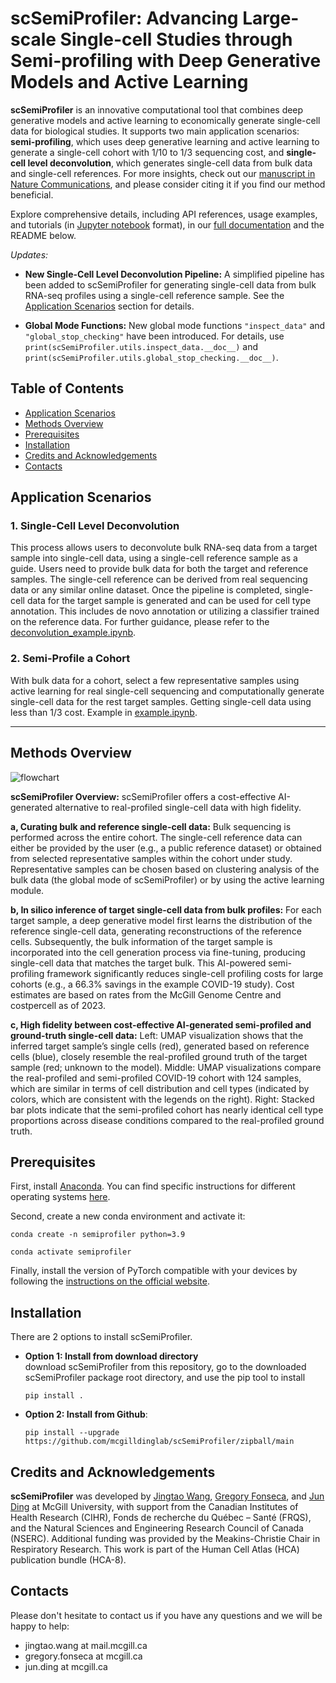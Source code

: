

# scSemiProfiler: Advancing Large-scale Single-cell Studies through Semi-profiling with Deep Generative Models and Active Learning


**scSemiProfiler** is an innovative computational tool that combines deep generative models and active learning to economically generate single-cell data for biological studies. It supports two main application scenarios: **semi-profiling**, which uses deep generative learning and active learning to generate a single-cell cohort with 1/10 to 1/3 sequencing cost, and **single-cell level deconvolution**, which generates single-cell data from bulk data and single-cell references. For more insights, check out our [manuscript in Nature Communications](https://www.nature.com/articles/s41467-024-50150-1), and please consider citing it if you find our method beneficial.

Explore comprehensive details, including API references, usage examples, and tutorials (in [Jupyter notebook](https://jupyter.org/) format), in our [full documentation](https://scsemiprofiler.readthedocs.io/en/latest/) and the README below. 


*Updates:*
- **New Single-Cell Level Deconvolution Pipeline:** A simplified pipeline has been added to scSemiProfiler for generating single-cell data from bulk RNA-seq profiles using a single-cell reference sample. See the [Application Scenarios](#application-scenarios) section for details.

- **Global Mode Functions:** New global mode functions `"inspect_data"` and `"global_stop_checking"` have been introduced. For details, use `print(scSemiProfiler.utils.inspect_data.__doc__)` and `print(scSemiProfiler.utils.global_stop_checking.__doc__)`.

## Table of Contents
- [Application Scenarios](#application-scenarios)
- [Methods Overview](#methods-overview)
- [Prerequisites](#prerequisites)
- [Installation](#installation)
- [Credits and Acknowledgements](#credits-and-acknowledgements)
- [Contacts](#contacts)

## Application Scenarios

### 1. Single-Cell Level Deconvolution
This process allows users to deconvolute bulk RNA-seq data from a target sample into single-cell data, using a single-cell reference sample as a guide. Users need to provide bulk data for both the target and reference samples. The single-cell reference can be derived from real sequencing data or any similar online dataset. Once the pipeline is completed, single-cell data for the target sample is generated and can be used for cell type annotation. This includes de novo annotation or utilizing a classifier trained on the reference data. For further guidance, please refer to the [deconvolution_example.ipynb](deconvolution_example.ipynb).

### 2. Semi-Profile a Cohort
With bulk data for a cohort, select a few representative samples using active learning for real single-cell sequencing and computationally generate single-cell data for the rest target samples. Getting single-cell data using less than 1/3 cost. Example in [example.ipynb](example.ipynb).

---


## Methods Overview
![flowchart](./overview.jpg)

**scSemiProfiler Overview:** scSemiProfiler offers a cost-effective AI-generated alternative to real-profiled single-cell data with high fidelity. 

**a, Curating bulk and reference single-cell data:** Bulk sequencing is performed across the entire cohort. The single-cell reference data can either be provided by the user (e.g., a public reference dataset) or obtained from selected representative samples within the cohort under study. Representative samples can be chosen based on clustering analysis of the bulk data (the global mode of scSemiProfiler) or by using the active learning module. 

**b, In silico inference of target single-cell data from bulk profiles:** For each target sample, a deep generative model first learns the distribution of the reference single-cell data, generating reconstructions of the reference cells. Subsequently, the bulk information of the target sample is incorporated into the cell generation process via fine-tuning, producing single-cell data that matches the target bulk. This AI-powered semi-profiling framework significantly reduces single-cell profiling costs for large cohorts (e.g., a 66.3% savings in the example COVID-19 study). Cost estimates are based on rates from the McGill Genome Centre and costpercell as of 2023. 

**c, High fidelity between cost-effective AI-generated semi-profiled and ground-truth single-cell data:** Left: UMAP visualization shows that the inferred target sample’s single cells (red), generated based on reference cells (blue), closely resemble the real-profiled ground truth of the target sample (red; unknown to the model). Middle: UMAP visualizations compare the real-profiled and semi-profiled COVID-19 cohort with 124 samples, which are similar in terms of cell distribution and cell types (indicated by colors, which are consistent with the legends on the right). Right: Stacked bar plots indicate that the semi-profiled cohort has nearly identical cell type proportions across disease conditions compared to the real-profiled ground truth.

## Prerequisites
First, install [Anaconda](https://www.anaconda.com/). You can find specific instructions for different operating systems [here](https://conda.io/projects/conda/en/latest/user-guide/getting-started.html).

Second, create a new conda environment and activate it:
```
conda create -n semiprofiler python=3.9
```
```
conda activate semiprofiler
```
Finally, install the version of PyTorch compatible with your devices by following the [instructions on the official website](https://pytorch.org/get-started/locally/). 
## Installation

 There are 2 options to install scSemiProfiler.  
* __Option 1: Install from download directory__   
	download scSemiProfiler from this repository, go to the downloaded scSemiProfiler package root directory, and use the pip tool to install

	```shell
	pip install .
	```
	
* __Option 2: Install from Github__:    
	```shell
	pip install --upgrade https://github.com/mcgilldinglab/scSemiProfiler/zipball/main
    ```



## Credits and Acknowledgements
**scSemiProfiler** was developed by [Jingtao Wang](https://github.com/JingtaoWang22), [Gregory Fonseca](https://www.mcgill.ca/expmed/dr-gregory-fonseca-0), and [Jun Ding](https://github.com/phoenixding) at McGill University, with support from the Canadian Institutes of Health Research (CIHR), Fonds de recherche du Québec – Santé (FRQS), and the Natural Sciences and Engineering Research Council of Canada (NSERC). Additional funding was provided by the Meakins-Christie Chair in Respiratory Research. This work is part of the Human Cell Atlas (HCA) publication bundle (HCA-8).

## Contacts
Please don't hesitate to contact us if you have any questions and we will be happy to help:
* jingtao.wang at mail.mcgill.ca 
* gregory.fonseca at mcgill.ca
* jun.ding at mcgill.ca



